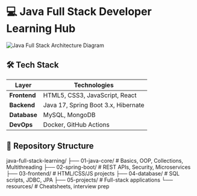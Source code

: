# 💻 Java Full Stack Developer Learning Hub

![Java Full Stack Architecture Diagram](https://www.mermaidchart.com/raw/8a364e89-3e9d-4945-928f-f7cd5f5d6882?theme=light&version=v0.1&format=svg)

## 🛠️ Tech Stack
| Layer        | Technologies                          |
|--------------|---------------------------------------|
| **Frontend** | HTML5, CSS3, JavaScript, React       |
| **Backend**  | Java 17, Spring Boot 3.x, Hibernate  |
| **Database** | MySQL, MongoDB                       |
| **DevOps**   | Docker, GitHub Actions               |

## 📂 Repository Structure
java-full-stack-learning/
├── 01-java-core/ # Basics, OOP, Collections, Multithreading
├── 02-spring-boot/ # REST APIs, Security, Microservices
├── 03-frontend/ # HTML/CSS/JS projects
├── 04-database/ # SQL scripts, JDBC, JPA
├── 05-projects/ # Full-stack applications
└── resources/ # Cheatsheets, interview prep
